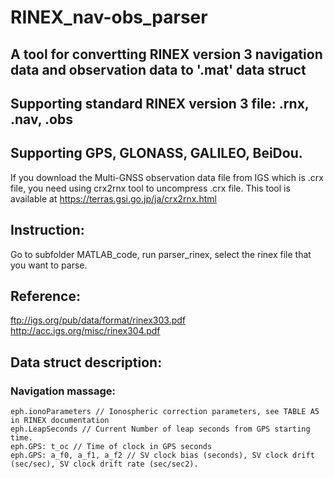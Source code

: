# RINEX_nav-obs_parser

## A tool for convertting RINEX version 3 navigation data and observation data to '.mat' data struct

## Supporting standard RINEX version 3 file: .rnx, .nav, .obs
## Supporting GPS, GLONASS, GALILEO, BeiDou.

If you download the Multi-GNSS observation data file from IGS which is .crx file, you need using
crx2rnx tool to uncompress .crx file. This tool is available at https://terras.gsi.go.jp/ja/crx2rnx.html

## Instruction:
  Go to subfolder MATLAB_code, run parser_rinex, select the rinex file that you want to parse.


## Reference: 
ftp://igs.org/pub/data/format/rinex303.pdf
http://acc.igs.org/misc/rinex304.pdf

## Data struct description:

### Navigation massage:
    eph.ionoParameters // Ionospheric correction parameters, see TABLE A5 in RINEX documentation
    eph.LeapSeconds // Current Number of leap seconds from GPS starting time.
    eph.GPS: t_oc // Time of clock in GPS seconds
    eph.GPS: a_f0, a_f1, a_f2 // SV clock bias (seconds), SV clock drift (sec/sec), SV clock drift rate (sec/sec2).
    
